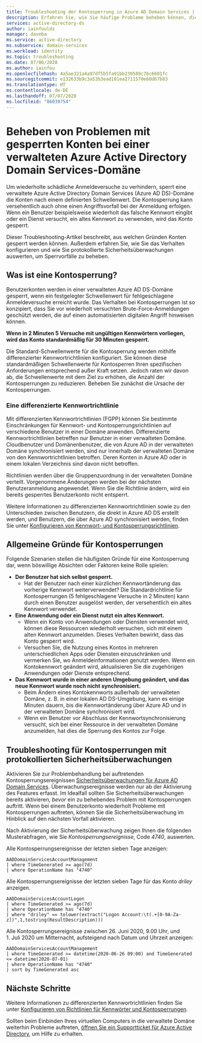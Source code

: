 ```yaml
---
title: Troubleshooting der Kontosperrung in Azure AD Domain Services | Microsoft-Dokumentation
description: Erfahren Sie, wie Sie häufige Probleme beheben können, die zu Kontosperrungen in Azure Active Directory Domain Services führen.
services: active-directory-ds
author: iainfoulds
manager: daveba
ms.service: active-directory
ms.subservice: domain-services
ms.workload: identity
ms.topic: troubleshooting
ms.date: 07/06/2020
ms.author: iainfou
ms.openlocfilehash: 4a5ae321a4a97df5b5fa91bb239589c76c6601fc
ms.sourcegitcommit: e132633b9c3a53b3ead101ea2711570e60d67b83
ms.translationtype: HT
ms.contentlocale: de-DE
ms.lasthandoff: 07/07/2020
ms.locfileid: "86039754"
---
```

# <a name="troubleshoot-account-lockout-problems-with-an-azure-active-directory-domain-services-managed-domain"></a>Beheben von Problemen mit gesperrten Konten bei einer verwalteten Azure Active Directory Domain Services-Domäne

Um wiederholte schädliche Anmeldeversuche zu verhindern, sperrt eine verwaltete Azure Active Directory Domain Services (Azure AD DS)-Domäne die Konten nach einem definierten Schwellenwert. Die Kontosperrung kann versehentlich auch ohne einen Angriffsvorfall bei der Anmeldung erfolgen. Wenn ein Benutzer beispielsweise wiederholt das falsche Kennwort eingibt oder ein Dienst versucht, ein altes Kennwort zu verwenden, wird das Konto gesperrt.

Dieser Troubleshooting-Artikel beschreibt, aus welchen Gründen Konten gesperrt werden können. Außerdem erfahren Sie, wie Sie das Verhalten konfigurieren und wie Sie protokollierte Sicherheitsüberwachungen auswerten, um Sperrvorfälle zu beheben.

## <a name="what-is-an-account-lockout"></a>Was ist eine Kontosperrung?

Benutzerkonten werden in einer verwalteten Azure AD DS-Domäne gesperrt, wenn ein festgelegter Schwellenwert für fehlgeschlagene Anmeldeversuche erreicht wurde. Das Verhalten bei Kontosperrungen ist so konzipiert, dass Sie vor wiederholt versuchten Brute-Force-Anmeldungen geschützt werden, die auf einen automatisierten digitalen Angriff hinweisen können.

**Wenn in 2 Minuten 5 Versuche mit ungültigen Kennwörtern vorliegen, wird das Konto standardmäßig für 30 Minuten gesperrt.**

Die Standard-Schwellenwerte für die Kontosperrung werden mithilfe differenzierter Kennwortrichtlinien konfiguriert. Sie können diese standardmäßigen Schwellenwerte für Kontosperren Ihren spezifischen Anforderungen entsprechend außer Kraft setzen. Jedoch raten wir davon ab, die Schwellenwerte mit dem Ziel zu erhöhen, die Anzahl der Kontosperrungen zu reduzieren. Beheben Sie zunächst die Ursache der Kontosperrungen.

### <a name="fine-grained-password-policy"></a>Eine differenzierte Kennwortrichtlinie

Mit differenzierten Kennwortrichtlinien (FGPP) können Sie bestimmte Einschränkungen für Kennwort- und Kontosperrungsrichtlinien auf verschiedene Benutzer in einer Domäne anwenden. Differenzierte Kennwortrichtlinien betreffen nur Benutzer in einer verwalteten Domäne. Cloudbenutzer und Domänenbenutzer, die von Azure AD in der verwalteten Domäne synchronisiert werden, sind nur innerhalb der verwalteten Domäne von den Kennwortrichtlinien betroffen. Deren Konten in Azure AD oder in einem lokalen Verzeichnis sind davon nicht betroffen.

Richtlinien werden über die Gruppenzuordnung in der verwalteten Domäne verteilt. Vorgenommene Änderungen werden bei der nächsten Benutzeranmeldung angewendet. Wenn Sie die Richtlinie ändern, wird ein bereits gesperrtes Benutzerkonto nicht entsperrt.

Weitere Informationen zu differenzierten Kennwortrichtlinien sowie zu den Unterschieden zwischen Benutzern, die direkt in Azure AD DS erstellt werden, und Benutzern, die über Azure AD synchronisiert werden, finden Sie unter [Konfigurieren von Kennwort- und Kontosperrungsrichtlinien][configure-fgpp].

## <a name="common-account-lockout-reasons"></a>Allgemeine Gründe für Kontosperrungen

Folgende Szenarien stellen die häufigsten Gründe für eine Kontosperrung dar, wenn böswillige Absichten oder Faktoren keine Rolle spielen:

* **Der Benutzer hat sich selbst gesperrt.**
    * Hat der Benutzer nach einer kürzlichen Kennwortänderung das vorherige Kennwort weiterverwendet? Die Standardrichtlinie für Kontosperrungen (5 fehlgeschlagene Versuche in 2 Minuten) kann durch einen Benutzer ausgelöst werden, der versehentlich ein altes Kennwort verwendet.
* **Eine Anwendung oder ein Dienst nutzt ein altes Kennwort.**
    * Wenn ein Konto von Anwendungen oder Diensten verwendet wird, können diese Ressourcen wiederholt versuchen, sich mit einem alten Kennwort anzumelden. Dieses Verhalten bewirkt, dass das Konto gesperrt wird.
    * Versuchen Sie, die Nutzung eines Kontos in mehreren unterschiedlichen Apps oder Diensten einzuschränken und vermerken Sie, wo Anmeldeinformationen genutzt werden. Wenn ein Kontokennwort geändert wird, aktualisieren Sie die zugehörigen Anwendungen oder Dienste entsprechend.
* **Das Kennwort wurde in einer anderen Umgebung geändert, und das neue Kennwort wurde noch nicht synchronisiert.**
    * Beim Ändern eines Kontokennworts außerhalb der verwalteten Domäne, z. B. in einer lokalen AD DS-Umgebung, kann es einige Minuten dauern, bis die Kennwortänderung über Azure AD und in der verwalteten Domäne synchronisiert wird.
    * Wenn ein Benutzer vor Abschluss der Kennwortsynchronisierung versucht, sich bei einer Ressource in der verwalteten Domäne anzumelden, hat dies die Sperrung des Kontos zur Folge.

## <a name="troubleshoot-account-lockouts-with-security-audits"></a>Troubleshooting für Kontosperrungen mit protokollierten Sicherheitsüberwachungen

Aktivieren Sie zur Problembehandlung bei auftretenden Kontosperrungsereignissen [Sicherheitsüberwachungen für Azure AD Domain Services][security-audit-events]. Überwachungsereignisse werden nur ab der Aktivierung des Features erfasst. Im Idealfall sollten Sie Sicherheitsüberwachungen bereits aktivieren, *bevor* ein zu behebendes Problem mit Kontosperrungen auftritt. Wenn bei einem Benutzerkonto wiederholt Probleme mit Kontosperrungen auftreten, können Sie die Sicherheitsüberwachung im Hinblick auf den nächsten Vorfall aktivieren.

Nach Aktivierung der Sicherheitsüberwachung zeigen Ihnen die folgenden Musterabfragen, wie Sie *Kontosperrungsereignisse*, Code *4740*, auswerten.

Alle Kontosperrungsereignisse der letzten sieben Tage anzeigen:

```Kusto
AADDomainServicesAccountManagement
| where TimeGenerated >= ago(7d)
| where OperationName has "4740"
```

Alle Kontosperrungsereignisse der letzten sieben Tage für das Konto *driley* anzeigen.

```Kusto
AADDomainServicesAccountLogon
| where TimeGenerated >= ago(7d)
| where OperationName has "4740"
| where "driley" == tolower(extract("Logon Account:\t(.+[0-9A-Za-z])",1,tostring(ResultDescription)))
```

Alle Kontosperrungsereignisse zwischen 26. Juni 2020, 9.00 Uhr, und 1. Juli 2020 um Mitternacht, aufsteigend nach Datum und Uhrzeit anzeigen:

```Kusto
AADDomainServicesAccountManagement
| where TimeGenerated >= datetime(2020-06-26 09:00) and TimeGenerated <= datetime(2020-07-01)
| where OperationName has "4740"
| sort by TimeGenerated asc
```

## <a name="next-steps"></a>Nächste Schritte

Weitere Informationen zu differenzierten Kennwortrichtlinien finden Sie unter [Konfigurieren von Richtlinien für Kennwörter und Kontosperrungen][configure-fgpp].

Sollten beim Einbinden Ihres virtuellen Computers in die verwaltete Domäne weiterhin Probleme auftreten, [öffnen Sie ein Supportticket für Azure Active Directory][azure-ad-support], um Hilfe zu erhalten.

<!-- INTERNAL LINKS -->
[configure-fgpp]: password-policy.md
[security-audit-events]: security-audit-events.md
[azure-ad-support]: ../active-directory/fundamentals/active-directory-troubleshooting-support-howto.md
